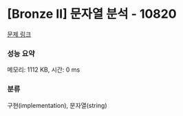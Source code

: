 # [Bronze II] 문자열 분석 - 10820 

[문제 링크](https://www.acmicpc.net/problem/10820) 

### 성능 요약

메모리: 1112 KB, 시간: 0 ms

### 분류

구현(implementation), 문자열(string)

